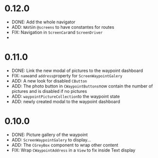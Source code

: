 # 0.12.0

- DONE: Add the whole navigator
- ADD: `NAVS`in `@screens` to have constantes for routes
- FIX: Navigation in `ScreenCar`and `ScreenDriver`
- 

# 0.11.0

- DONE: Link the new modal of pictures to the waypoint dashboard
- FIX: `name`and `address`property for `ScreenWaypointGalery`
- ADD: A new look for disabled `CButton`
- ADD: The photo button in `CWaypointButtons`now contain the number of pictures and is disabled if no pictures
- ADD: `waypointPictureCollection`to the waypoint state
- ADD: newly created modal to the waypoint dashboard

# 0.10.0

- DONE: Picture gallery of the waypoint
- ADD: `ScreenWaypointGalery` to display...
- ADD: The `CGreyBox` component to wrap other content
- FIX: Wrap `CWaypointAddress` in a `View` to fix inside Text display